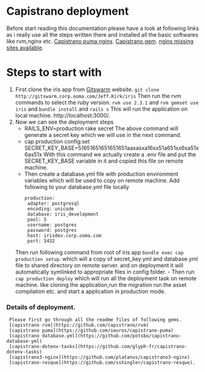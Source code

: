 # Capistrano deployment
  Before start reading this documentation please have a look at following links as i really use all the steps written there and installed all the basic softwares like rvm,nginx etc.
   [Capistrano puma nginx](https://www.digitalocean.com/community/tutorials/deploying-a-rails-app-on-ubuntu-14-04-with-capistrano-nginx-and-puma).
   [Capistrano gem](https://github.com/capistrano/capistrano/).
   [nginx missing sites available](https://stackoverflow.com/questions/17413526/nginx-missing-sites-available-directory).

# Steps to start with
  1. First clone the iris app from [Gitswarm](http://gitswarm.corp.ooma.com/Jeff.Kirk/iris) website.
  `git clone http://gitswarm.corp.ooma.com/Jeff.Kirk/iris`
  Then run the rvm commands to select the ruby version.
  `rvm use 2.3.1` and `rvm gemset use iris` and `bundle install` and `rails s`
  This will run the application on local machine.
  http://localhost:3000/.
  2. Now we can see the deployment steps 
     - RAILS_ENV=production rake secret 
       The above command will generate a secret key which we will use in the next command.
     - cap production config:set SECRET_KEY_BASE=51651651651651651aaxasxa16sx51a651sx6sa51x6as51x 
       With this command we actually create a .env file and put the SECRET_KEY_BASE variable in it 
       and copied this file on remote machine.
     - Then create a database.yml file with production environment variables which will be used 
       to copy on remote machine.
       Add following to your database.yml file locally
	     ``` 
	     production:
	      adapter: postgresql
	      encoding: unicode
	      database: iris_development
	      pool: 5
	      username: postgres
	      password: postgres
	      host: irisdev.corp.ooma.com
	      port: 5432

	     ``` 
      Then run following command from root of iris app 
      `bundle exec cap production setup`.
      which will a copy of secret_key.yml and database.yml file to shared directory on remote server.
      and on deployment it will automatically symlinked to appropriate files in config folder.
    - Then run `cap production deploy` which will run all the deployment task on remote machine.
      like cloning the application,run the migration run the asset compilation etc. and start a 
      application in production mode. 
###  Details of deployment.
     Please first go through all the readme files of following gems.
     [capistrano rvm](https://github.com/capistrano/rvm) 
     [capistrano puma](https://github.com/seuros/capistrano-puma)
     [capistrano database.yml](https://github.com/potsbo/capistrano-database-yml)
     [capistrano-dotenv-tasks](https://github.com/glyph-fr/capistrano-dotenv-tasks)
     [capistrano3-nginx](https://github.com/platanus/capistrano3-nginx)
     [capistrano-resque](https://github.com/sshingler/capistrano-resque). 




